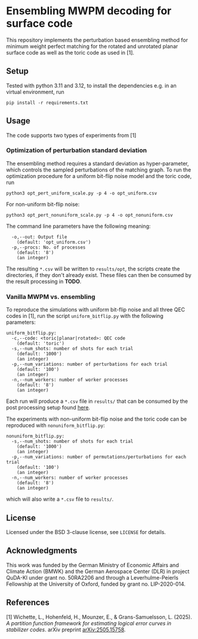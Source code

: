 # Ensembling MWPM decoding for surface code

This repository implements the perturbation based ensembling method for minimum weight perfect
matching for the rotated and unrotated planar surface code as well as the toric code as used in [1].

## Setup

Tested with python 3.11 and 3.12, to install the dependencies e.g. in an virtual environment, run
```
pip install -r requirements.txt
```

## Usage

The code supports two types of experiments from [1]

### Optimization of perturbation standard deviation

The ensembling method requires a standard deviation as hyper-parameter, which controls
the sampled perturbations of the matching graph. To run the optimization procedure for a uniform
bit-flip noise model and the toric code, run
```
python3 opt_pert_uniform_scale.py -p 4 -o opt_uniform.csv
```
For non-uniform bit-flip noise:
```
python3 opt_pert_nonuniform_scale.py -p 4 -o opt_nonuniform.csv
```
The command line parameters have the following meaning:
```
  -o,--out: Output file
    (default: 'opt_uniform.csv')
  -p,--procs: No. of processes
    (default: '8')
    (an integer)
```
The resulting `*.csv` will be written to `results/opt`, the scripts create the directories, if they
don't already exist. These files can then be consumed by the result processing in **TODO**.


### Vanilla MWPM vs. ensembling

To reproduce the simulations with uniform bit-flip noise and all three QEC codes in [1], run the
script `uniform_bitflip.py` with the following parameters:
```
uniform_bitflip.py:
  -c,--code: <toric|planar|rotated>: QEC code
    (default: 'toric')
  -s,--num_shots: number of shots for each trial
    (default: '1000')
    (an integer)
  -p,--num_variations: number of perturbations for each trial
    (default: '100')
    (an integer)
  -n,--num_workers: number of worker processes
    (default: '8')
    (an integer)
```
Each run will produce a `*.csv` file in `results/` that can be consumed by the post processing setup
found [here](https://github.com/dfki-ric-quantum/qec_pf_post_processing).

The experiments with non-uniform bit-flip noise and the toric code can be reproduced with
`nonuniform_bitflip.py`:
```
nonuniform_bitflip.py:
  -s,--num_shots: number of shots for each trial
    (default: '1000')
    (an integer)
  -p,--num_variations: number of permutations/perturbations for each trial
    (default: '100')
    (an integer)
  -n,--num_workers: number of worker processes
    (default: '8')
    (an integer)
```
which will also write a `*.csv` file to `results/`.


## License

Licensed under the BSD 3-clause license, see `LICENSE` for details.

## Acknowledgments

This work was funded by the German Ministry of Economic Affairs and Climate Action (BMWK) and the
German Aerospace Center (DLR) in project QuDA-KI under grant no. 50RA2206 and through a
Leverhulme-Peierls Fellowship at the University of Oxford, funded by grant no. LIP-2020-014.

## References

[1] Wichette, L., Hohenfeld, H., Mounzer, E., & Grans-Samuelsson, L. (2025). *A partition function
framework for estimating logical error curves in stabilizer codes*.  arXiv preprint
[arXiv:2505.15758](https://arxiv.org/abs/2505.15758).
